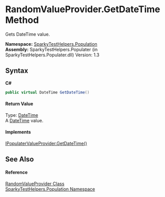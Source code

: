 # RandomValueProvider.GetDateTime Method 
 

Gets DateTime value.

**Namespace:**&nbsp;<a href="N_SparkyTestHelpers_Population.md">SparkyTestHelpers.Population</a><br />**Assembly:**&nbsp;SparkyTestHelpers.Populater (in SparkyTestHelpers.Populater.dll) Version: 1.3

## Syntax

**C#**<br />
``` C#
public virtual DateTime GetDateTime()
```


#### Return Value
Type: <a href="http://msdn2.microsoft.com/en-us/library/03ybds8y" target="_blank">DateTime</a><br />A <a href="http://msdn2.microsoft.com/en-us/library/03ybds8y" target="_blank">DateTime</a> value.

#### Implements
<a href="M_SparkyTestHelpers_Population_IPopulaterValueProvider_GetDateTime.md">IPopulaterValueProvider.GetDateTime()</a><br />

## See Also


#### Reference
<a href="T_SparkyTestHelpers_Population_RandomValueProvider.md">RandomValueProvider Class</a><br /><a href="N_SparkyTestHelpers_Population.md">SparkyTestHelpers.Population Namespace</a><br />